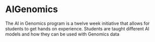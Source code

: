 # AIGenomics
The AI in Genomics program is a twelve week initiative that allows for students to get hands on experience. Students are taught different AI models and how they can be used with Genomics data
